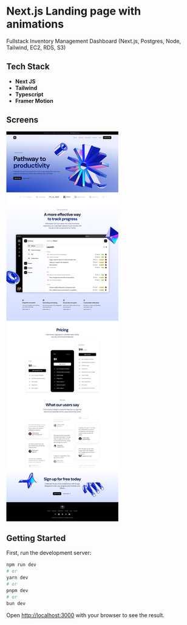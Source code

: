 # Next.js Landing page with animations

Fullstack Inventory Management Dashboard (Next.js, Postgres, Node, Tailwind, EC2, RDS, S3)

## Tech Stack

- **Next JS**
- **Tailwind**
- **Typescript**
- **Framer Motion**

## Screens

![Landing page](https://raw.githubusercontent.com/OksanaKorobanova/landing-nextjs/refs/heads/master/public/sass-landing.png)

## Getting Started

First, run the development server:

```bash
npm run dev
# or
yarn dev
# or
pnpm dev
# or
bun dev
```

Open [http://localhost:3000](http://localhost:3000) with your browser to see the result.
